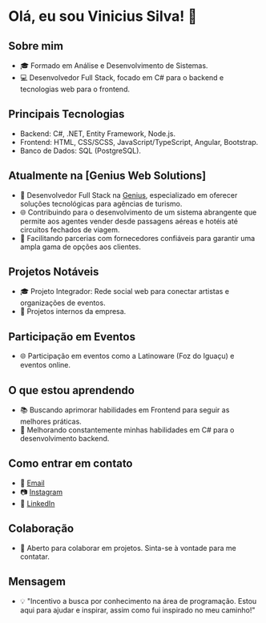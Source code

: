 # Olá, eu sou Vinicius Silva! 👋

## Sobre mim
- 🎓 Formado em Análise e Desenvolvimento de Sistemas.
- 💻 Desenvolvedor Full Stack, focado em C# para o backend e tecnologias web para o frontend.

## Principais Tecnologias
- Backend: C#, .NET, Entity Framework, Node.js.
- Frontend: HTML, CSS/SCSS, JavaScript/TypeScript, Angular, Bootstrap.
- Banco de Dados: SQL (PostgreSQL).

## Atualmente na [Genius Web Solutions]
- 💼 Desenvolvedor Full Stack na [Genius](https://www.geniusws.com.br/), especializado em oferecer soluções tecnológicas para agências de turismo.
- 🌐 Contribuindo para o desenvolvimento de um sistema abrangente que permite aos agentes vender desde passagens aéreas e hotéis até circuitos fechados de viagem.
- 🛫 Facilitando parcerias com fornecedores confiáveis para garantir uma ampla gama de opções aos clientes.

## Projetos Notáveis
- 🎓 Projeto Integrador: Rede social web para conectar artistas e organizações de eventos.
- 🚀 Projetos internos da empresa.

## Participação em Eventos
- 🌐 Participação em eventos como a Latinoware (Foz do Iguaçu) e eventos online.

## O que estou aprendendo
- 📚 Buscando aprimorar habilidades em Frontend para seguir as melhores práticas.
- 🚀 Melhorando constantemente minhas habilidades em C# para o desenvolvimento backend.

## Como entrar em contato
- 📧 [Email](mailto:viniciussilvapereira.dev24@gmail.com)
- 📷 <a href="https://www.instagram.com/viniciussp.2407/" target="_blank">Instagram</a>
- 👥 <a href="https://www.linkedin.com/in/vinicius-silva-pereira-626103207/" target="_blank">LinkedIn</a>

## Colaboração
- 🤝 Aberto para colaborar em projetos. Sinta-se à vontade para me contatar.

## Mensagem
- 💡 "Incentivo a busca por conhecimento na área de programação. Estou aqui para ajudar e inspirar, assim como fui inspirado no meu caminho!"



